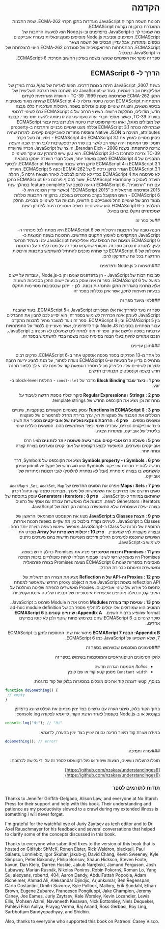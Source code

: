 <div dir="rtl">

# הקדמה

תכונות השפה הקרויה JavaScript מוגדרות בתקן הקרוי ECMA-262. 
שפת התכנות המוגדרת בתקן זה נקראת ECMAScript. <BR/>
מה שמוכר לך כ-JavaScript בדפדפנים וב-Node.js הוא למעשה הרחבות של ECMAScript. 
דפדפנים וסביבת Node.js מוסיפים פונקציונאליות בעזרת אובייקטים נוספים ומתודות, אבל עדיין הבסיס של השפה נשאר <BR/>
ECMAScript. 
ההתפתחות הפרואקטיבית של סטנדרט ECMA-262 חיוני להצלחתה של ה-JavaScript כמכלול. <BR/>
ספר זה סוקר את השינויים שנעשו בשפה בעדכון החשוב המרכזי: ECMAScript-6. 


## הדרך ל- ECMAScript 6

בשנת 2007, JavaScript היתה בצומת דרכים.
הפופולאריות של Ajax גברה בעידן של אפליקציות ווב דינאמיות, בעוד ש-JavaScript לא השתנה מאז הגרסה השלישית של התקן ECMA-262 שפורסמה בשנת 1999.
TC-39 - הוועדה האחראית לקידום התפתחות ECMAScript הכינה טיוטה גדולה ל-ECMAScript 4 שהיתה מאוד מאסיבית בכיסוי נושאים, והציגה שינויים קטנים וגדולים בשפה. 
היכולות העדכניות כללו מבנה חדש, מודולים, מחלקות וירושה.
השינוי הרחב של ECMAScript 4 גרם לשינוי דרמטי בוועדה TC-39, כאשר מספר חברי ועדה טענו שגרסה זו ניסתה להשיג יותר מדי.
קבוצה של מובילים מגוגל, יאהו ומייקרוסופט יצרו טיוטה אלטרנטיבית עבור ECMAScript שבתחילה כונתה ECMAScript 3.1 וכללה מעט שינויים מבניים והתרכזה ב-property attributes, תמיכה ב Native JSON והוספת מתודות לאובייקטים קיימים.
למרות שהיה ניסיון מסויים לאמץ את ECMAScript 3.1 ו-ECMAScript 4 - ניסיון זה כשל בקרב תומכי שני המחנות והיה קושי רב לגשר בין שתי הפרספקטיבות לגבי הדרך שבה השפה צריכה להתפתח.
בשנת 2008 - Brendan Eich, היוצר של JavaScript הכריז שהועדה TC-39 צריכה להתרכז ב-ECMAScript 3.1.
הוא טען שיש להמתין עם עיקר השינויים המבניים של ECMAScript 4 לשלב מאוחר יותר, ושכל חברי הוועדה יעסקו בהבאת ECMAScript 3.1 ו-ECMAScript 4 לתקן חדש שכונה ECMAScript Harmony.
לבסוף ECMAScript 3.1 הוגדר כתקן גרסה 5 של ECMA-262 וכונה ECMAScript 5. הועדה לא פירסמה את ECMAScript 4 בכדי לא לגרום לבלבול.
לאחר הוצאת גרסה 5, החלה הועדה לעסוק ב ECMAScript Harmony, אשר לבסוף פורסם כ-ECMAScript 6 כתקן עם רוח "הרמונית".
ECMAScript 6 הגיעה למצב של feature complete במהלך שנת 2015 ופורסמה פורמאלית כ "ECMAScript 2015" (כאשר עדיין הכוונה היא ל-ECMAScript 6 - השם המקובל בקרב מתכנתים בעולם). 
בתקן זה התכונות כוללות מנעד רחב של שינויים החל מאובייקטים חדשים, תבניות ועד לשינויים מבניים.
החלק המלהיב ב-ECMAScript 6 הוא שהשינויים בשפה מוכוונים היטב לפתרון בעיות שמפתחים נתקלו בהם בפועל.
 
##על ספר זה 

הבנה טובה של התכונות והיכולות של ECMAScript 6 היא מפתח לכל מפתחי ה-JavaScript המתקדמים לאימוץ התקנים החדשים.
התכונות בשפה המוצגת כ-ECMAScript 6 מציגות את הבסיס עליו אפליקציות JavaScript יבנו בעתיד הנראה לעין.
למטרה זו נכתב ספר זה. תקוותי שתקראו ספר זה על מנת ללמוד על התכונות והיכולות של ECMAScript 6 כך שתהיו מוכנים להתחיל להשתמש בתכונות והיכולות החדשות בכל עת שתזדקקו להם.
 
###תאימות ל Node.js ודפדפנים 

סביבות רבות של JavaScript - הן בדפדפנים שונים והן ב-Node.js , עובדות על יישום בפועל של ECMAScript 6.
ספר זה אינו עוסק בבעיות יישום התקן בסביבות השונות אלא מתרכז בהגדרות התקן והתנהגות נכונה.
לכן - ייתכן שבסביבות מסויימות תתקלו בבעיות תאימות לתקן, אשר אינן נכללות בספר זה.
 
###למי מיועד ספר זה 

ספר זה נועד להדריך את אלו המכירים JavaScript ו-ECMAScript 5. בעוד שהבנת JavaScript לעומק אינה הכרחית לשימוש בספר זה, הוא יסייע לכם להבין את ההבדלים בין ECMAScript 5 ובין ECMAScript 6.
ספר זה נועד למעבר מהיר לתכנות מתקדם עבור מפתחים בסביבת Node.JS וקוד לדפדפנים, אשר מעוניינים ללמוד על התפתחויות עדכניות בשפה וליישם אותן.
ספר זה אינו למתחילים שמעולם לא תכנתו ב JavaScript. הנכם אמורים להיות בעלי הבנה בסיסית טובה בשפה בכדי להשתמש בספר זה. 
 
###תוכן עניינים 

כל אחד מ-13 הפרקים בספר מכסה אספקט אחר ב-ECMAScript 6. פרקים רבים מתחילים בדיון על הבעיות ש-ECMAScript 6 נועדה לפתור, על מנת להציג יריעה רחבה לסיבות לשינויים אלו.
כל פרק מכיל מספר דוגמאות קוד על מנת לסייע לך ללמוד מבנה חדש בשפה וקונספטים תכנותיים חדשים.

<B>פרק 1 : כיצד עובד Block Binding </B> מדבר על `let` ו-`const` - החלפת block-level ב-var.

<B> פרק 2 : Strings ו Regular Expressions </B> סוקר יכולת נוספת חדשה לעיבוד על מחרוזות וכן מציג את הקונספט החדש של template strings.

<B> פרק 3 : Functions in ECMAScript 6 </B> עוסק בשינויים הקשורים בפונקציות, שינויים הכוללים את המבנה של פונקציות חץ, ערך ברירת מחדל לפרמטרים של פונקציה ונושאים נוספים.
 
<B> פרק 4 : הרחבת פונקציונאליות של אובייקטים </B> מסביר את השינוי כיצד אובייקטים נוצרים, עוברים שינוי וכיצד משתמשים בהם. הנושאים כוללים שינוי בליטרל של אובייקט, ומתודות הצגה.

<B> פרק 5 : פעולת הרס אובייקטים עבור גישה פשוטה יותר לנתונים </B> מציג הרס אובייקטים ומערכים, המאפשר לבצע דקומפוז של אובייקטים ומערכים בצורת קצרה ונוחה יותר.

<B> פרק 6 : Symbols ו - Symbols property </B> מציג את הקונספט של Symbols, דרך חדשה להגדיר תכונות אובייקט. Symbols הוא סוג חדש של primitive type שניתן להשתמש בו בצורה מוסתרת (אבל לא נסתרת לחלוטין) לגבי תכונות ומתודות של אובייקט.

<B> פרק 7 : Sets ו Maps </B> מפרט את הסוגים החדשים של `Set`, `WeakSet`, `Map`, ו-`WeakMap`. סוגים חדשים אלו מרחיבים את השימושיות של מערך, מבחינת סמנטיקה וניהול זיכרון שהותאם במיוחד ל-JavaScript.
 
<B> פרק 8 : Iterators ו Generators </B> עוסק בתוספת של Iterators ו Generators לשפה. תכונות אלו מאפשרות עבודה עם אוסף של נתונים בצורה יעילה ועוצמתית שלא התאפשרה בגרסה הקודמת של JavaScript.

<B> פרק 9 : הצגת Classes ב JavaScript </B> מציג את הקונספט הפורמאלי הראשון של Classes ב JavaScript. לעיתים נקודת בילבול בין מה שקיים בשפות תכנות אחרות, התוספת של מבנה של Class ב-JavaScript מאפשר שימוש בשפה בצורה יותר נוחה ובצורה מקוצרת למי שמעוניין.
 
<B> פרק 10 : יכולות משופרות של Array </B> מפרט את השינויים שהוכנסו למערכים רגילים ודרכים מעניינות חדשות בהם מערכים ניתנים לשימוש ב-JavaScript.

<B> פרק 11 : Promises ותכנות אסינכרוני </B> מציג את Promises כחלק חדש בשפה. Promises היו מאמץ שורשי לשינוי שבסוף הצליחו להיות פופולריים בזכות תמיכה מאסיבית בספריות שונות.ECMAScript 6 מציגה Promises בצורה פורמאלית ומאפשרת זמינותם כברירת מחדל.

<B> פרק 12 : Proxies וה-API של ה Reflection </B> מציג את הצורה הפורמאלית של reflection API בשפת JavaScript ואת ה proxy object החדש שמאפשר למפתח לתפוס כל אירוע של שינוי אובייקטים. Proxies מאפשרים למפתח שליטה מוחלטת על האובייקט, וככאלה מוסיפים אפשרויות אינסופיות של תבניות שליטה אינטראקטיביות.

<B> פרק 13 : עטיפת קוד בעזרת Modules </B> מפרט את ה Module פורמט ב JavaScript. המוטיב הוא שמודולים אלו יכולים להחליף מספר רב של ad-hoc module definition format שהופיע ברבות השנים.
 
<B> Appendix A: שינויים קטנים ב ECMAScript 6 </B> סוקר שינויים ב-ECMAScript 6 שהם בשימוש פחות שוטף ולכן לא כוסו בפרקים אחרים.

<B> Appendix B: הבנת ECMAScript 7 </B> מתאר את שתי התוספות לתקן ב-ECMAScript 7, שלא השפיעו על JavaScript כמו ECMAScript 6.


</div>


<div dir="rtl">

###סימונים מוסכמים שבשימוש בספר זה 

להלן הסימונים הטיפוגראפיים והמוסכמות בשימוש בספר זה 

* *Italics* מסמנות הגדרה חדשה 
* `Constant width` מסמן קטע קוד או שם קובץ

בנוסף, קטעי דוגמת קוד ארוכים מוכלים במסגרות בלוק של קוד כדוגמת:
</div>

<div dir="ltr">

```js
function doSomething() {
 // empty
}
```
</div>
<div dir="rtl">
בתוך הקוד בלוק, סימני הערה עם גרשיים בצד ימין מציגים את הפלט שיוצג בדפדפן בקונסול או ב-Node.js בקונסול לאחר הרצת הקוד, לדוגמא לפקודה console.log:

</div>

<div dir="ltr">

```js
console.log("Hi"); // "Hi"
```
</div>

<div dir="rtl">

במידה ושורת קוד תיצור חריגה גם זה יצויין בצד ימין בהערה, לדוגמא:

</div>

<div dir="ltr">

```js
doSomething(); // error!
```
</div>

<div dir="rtl">

###עזרה ותמיכה 

תוכלו להעלות נושאים, הצעות שיפור או פול רקוואסט לספר זה על ידי גלישה לכתובת:

[https://github.com/nzakas/understandinges6](https://github.com/nzakas/understandinges6)

</div>

<div dir="rtl">

### תודות לתורמים לספר 

</div>


Thanks to Jennifer Griffith-Delgado, Alison Law, and everyone at No Starch Press for their support and help with this book. Their understanding and patience as my productivity slowed to a crawl during my extended illness is something I will never forget.

I'm grateful for the watchful eye of Juriy Zaytsev as tech editor and to Dr. Axel Rauschmayer for his feedback and several conversations that helped to clarify some of the concepts discussed in this book.

Thanks to everyone who submitted fixes to the version of this book that is hosted on GitHub: ShMcK, Ronen Elster, Rick Waldron, blacktail, Paul Salaets, Lonniebiz, Igor Skuhar, jakub-g, David Chang, Kevin Sweeney, Kyle Simpson, Peter Bakondy, Philip Borisov, Shaun Hickson, Steven Foote, kavun, Dan Kielp, Darren Huskie, Jakub Narębski, Jamund Ferguson, Josh Lubaway, Marián Rusnák, Nikolas Poniros, Robin Pokorný, Roman Lo, Yang Su, alexyans, robertd, 404, Aaron Dandy, AbdulFattah Popoola, Adam Richeimer, Ahmad Ali, Aleksandar Djindjic, Arjunkumar, Ben Regenspan, Carlo Costantini, Dmitri Suvorov, Kyle Pollock, Mallory, Erik Sundahl, Ethan Brown, Eugene Zubarev, Francesco Pongiluppi, Jake Champion, Jeremy Caney, Joe Eames, Juriy Zaytsev, Kale Worsley, Kevin Lozandier, Lewis Ellis, Mohsen Azimi, Navaneeth Kesavan, Nick Bottomley, Niels Dequeker, Pahlevi Fikri Auliya, Prayag Verma, Raj Anand, Ross Gerbasi, Roy Ling, Sarbbottam Bandyopadhyay, and Shidhin.

Also, thanks to everyone who supported this book on Patreon: Casey Visco.
